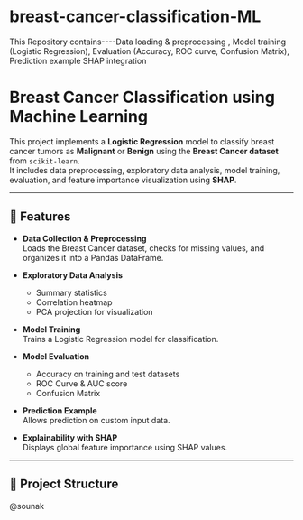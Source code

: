 # breast-cancer-classification-ML
This Repository contains----Data loading &amp; preprocessing , Model training (Logistic Regression), Evaluation (Accuracy, ROC curve, Confusion Matrix), Prediction example  SHAP integration

# Breast Cancer Classification using Machine Learning

This project implements a **Logistic Regression** model to classify breast cancer tumors as **Malignant** or **Benign** using the **Breast Cancer dataset** from `scikit-learn`.  
It includes data preprocessing, exploratory data analysis, model training, evaluation, and feature importance visualization using **SHAP**.

---

## 📌 Features
- **Data Collection & Preprocessing**  
  Loads the Breast Cancer dataset, checks for missing values, and organizes it into a Pandas DataFrame.

- **Exploratory Data Analysis**  
  - Summary statistics  
  - Correlation heatmap  
  - PCA projection for visualization  

- **Model Training**  
  Trains a Logistic Regression model for classification.

- **Model Evaluation**  
  - Accuracy on training and test datasets  
  - ROC Curve & AUC score  
  - Confusion Matrix  

- **Prediction Example**  
  Allows prediction on custom input data.

- **Explainability with SHAP**  
  Displays global feature importance using SHAP values.

---

## 📂 Project Structure
@sounak
